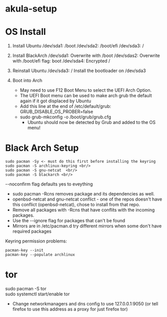 # akula-setup

# OS Install

1. Install Ubuntu
	/dev/sda1: /boot
	/dev/sda2: /boot/efi
	/dev/sda3: /

2. Install BlackArch
	/dev/sda1: Overwrite with /boot
	/dev/sdas2: Overwrite with /boot/efi flag: boot
	/dev/sda4: Encrypted /
3. Reinstall Ubuntu
	/dev/sda3: / Install the bootloader on /dev/sda3
4. Boot into Arch 
	- May need to use F12 Boot Menu to select the UEFI Arch Option. 
	- The UEFI Boot menu can be used to make arch grub the default again if it got displaced by Ubuntu
	- Add this line at the end of /etc/default/grub: 
		GRUB_DISABLE_OS_PROBER=false
	- sudo grub-mkconfig -o /boot/grub/grub.cfg
		- Ubuntu should now be detected by Grub and added to the OS menu!
    
 # Black Arch Setup
 ```
 sudo pacman -Sy <- must do this first before installing the keyring
 sudo pacman -S archlinux-keyring <br/>
 sudo pacman -S gnu-netcat  <br/>
 sudo pacman -S blackarch <br/>
 ```
 
 --noconfirm flag defaults yes to eveything
 - sudo pacman -Rcns removes package and its dependencies as well. <br/>
 - openbsd-netcat and gnu-netcat conflict - one of the repos doesn't have this conflict (openbsd-netcat), chose to install from that repo. 
- Remove all packages with -Rcns that have conflits with the incoming packages. 
- Use the --ignore flag for packages that can't be found
- Mirrors are in /etc/pacman.d try different mirrors when some don't have required packages

Keyring permission problems: <br/>
```
pacman-key --init
pacman-key --populate archlinux
```

# tor
sudo pacman -S tor <br/>
sudo systemctl start/enable tor
- Change networkmanagers and dns config to use 127.0.0.1:9050 (or tell firefox to use this address as a proxy for just firefox tor) 
